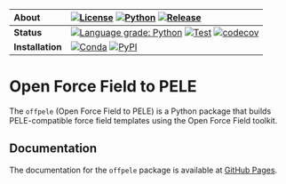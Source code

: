 | **About** | [![License](https://img.shields.io/badge/License-MIT-blue.svg)](LICENSE) [![Python](https://img.shields.io/badge/python-3.6%2C%203.7-blue.svg)](https://martimunicoy.github.io/offpele) [![Release](https://img.shields.io/github/release/martimunicoy/offpele.svg?include_prereleases)](https://github.com/martimunicoy/offpele/releases/) |
| :------ | :------- |
| **Status** | [![Language grade: Python](https://img.shields.io/lgtm/grade/python/g/martimunicoy/offpele.svg?logo=lgtm&logoWidth=18)](https://lgtm.com/projects/g/martimunicoy/offpele/context:python) [![Test](https://github.com/martimunicoy/offpele/workflows/Test/badge.svg)](https://github.com/martimunicoy/offpele/actions?query=workflow%3ATest) [![codecov](https://codecov.io/gh/martimunicoy/offpele/branch/master/graph/badge.svg)](https://codecov.io/gh/martimunicoy/offpele) |
| **Installation** | [![Conda](https://img.shields.io/conda/v/martimunicoy/offpele.svg)](https://anaconda.org/martimunicoy/offpele) [![PyPI](https://img.shields.io/pypi/v/offpele)](https://pypi.org/project/offpele/) |

# Open Force Field to PELE
The `offpele` (Open Force Field to PELE) is a Python package that builds PELE-compatible force field templates using the Open Force Field toolkit.

## Documentation
The documentation for the `offpele` package is available at [GitHub Pages](https://martimunicoy.github.io/offpele).
